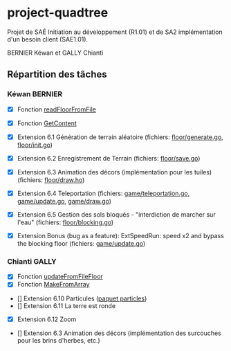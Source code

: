# project-quadtree

Projet de SAÉ Initiation au développement (R1.01) et de SA2 implémentation d'un besoin client (SAE1.01).

BERNIER Kéwan et GALLY Chianti

## Répartition des tâches

### Kéwan BERNIER

- [x] Fonction [readFloorFromFile](./floor/init.go#readFloorFromFile)
- [X] Fonction [GetContent](./quadtree/get.go)
- [X] Extension 6.1 Génération de terrain aléatoire (fichiers: [floor/generate.go](./floor/generate.go), [floor/init.go](./floor/init.go))
- [X] Extension 6.2 Enregistrement de Terrain (fichiers: [floor/save.go](./floor/save.go))
- [X] Extension 6.3 Animation des décors (implémentation pour les tuiles) (fichiers: [floor/draw.ho](./floor/draw.go))
- [X] Extension 6.4 Teleportation (fichiers: [game/teleportation.go](./game/teleportation.go), [game/update.go](./game/update.go), [game/draw.go](./game/draw.go))
- [X] Extension 6.5 Gestion des sols bloqués - "interdiction de marcher sur l'eau" (fichiers: [floor/blocking.go](./floor/blocking.go))

- [X] Extension Bonus (bug as a feature): ExtSpeedRun: speed x2 and bypass the blocking floor (fichiers: [game/update.go](./game/update.go))

### Chianti GALLY

- [x] Fonction [updateFromFileFloor](./floor/update.go#updateFromFileFloor)
- [x] Fonction [MakeFromArray](./quadtree/make.go)
- [] Extension 6.10 Particules ([paquet particles](/particles))
- [] Extension 6.11 La terre est ronde
- [X] Extension 6.12 Zoom
- [] Extension 6.3 Animation des décors (implémentation des surcouches pour les brins d'herbes, etc.)
